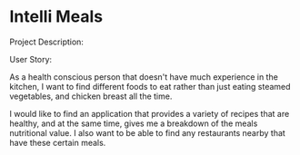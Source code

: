 # Intelli Meals

Project Description:

User Story:

As a health conscious person that doesn't have much experience in the kitchen, I want to find different foods to eat rather than just eating steamed vegetables, and chicken breast all the time. 

I would like to find an application that provides a variety of recipes that are healthy, and at the same time, gives me a breakdown of the meals nutritional value. I also want to be able to find any restaurants nearby that have these certain meals.
